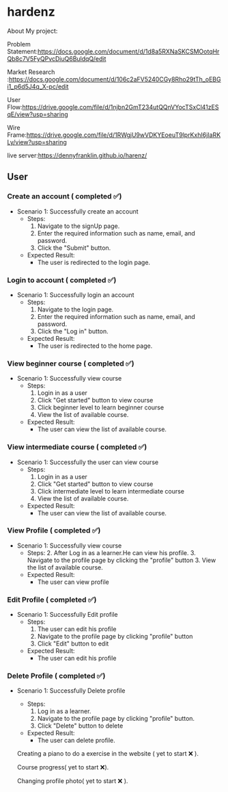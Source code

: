 # hardenz
 About My project:
 
 Problem Statement:https://docs.google.com/document/d/1d8a5RXNaSKCSMOotqHrQb8c7V5FyQPvcDiuQ6BuldqQ/edit
 
 Market Research :https://docs.google.com/document/d/106c2aFV5240CGy8Rho29tTh_oEBGi1_p6d5J4q_X-pc/edit
 
 User Flow:https://drive.google.com/file/d/1njbn2GmT234utQQnVYocTSxCl41zESqE/view?usp=sharing
 
 Wire Frame:https://drive.google.com/file/d/1RWgjU9wVDKYEoeuT9lprKxhI6jIaRKLy/view?usp=sharing
 
 live server:https://dennyfranklin.github.io/harenz/
 
 ## User

### Create an account ( completed :white_check_mark:)
- Scenario 1: Successfully create an account
    - Steps:
        1. Navigate to the signUp page.
        2. Enter the required information such as name, email, and password.
        3. Click the "Submit" button.
    - Expected Result:
        - The user is redirected to the login page.
### Login to account ( completed :white_check_mark:) 
- Scenario 1: Successfully login an account
    - Steps:
        1. Navigate to the login page.
        2. Enter the required information such as name, email, and password.
        3. Click the "Log in" button.
    - Expected Result:
        - The user is redirected to the home page.

 ### View beginner course ( completed :white_check_mark:) 
- Scenario 1: Successfully view course
    - Steps:
        1. Login in as a user
        2. Click "Get started" button to view course
        3. Click beginner level to learn beginner course
        3. View the list of available course.
    - Expected Result:
        - The user can view the list of available course.
 ### View intermediate course ( completed :white_check_mark:) 
- Scenario 1: Successfully the user can  view course
    - Steps:
        1. Login in as a user
        2. Click "Get started" button to view course
        3. Click intermediate level to learn intermediate course
        3. View the list of available course.
    - Expected Result:
        - The user can view the list of available course.


 ### View Profile ( completed :white_check_mark:) 
- Scenario 1: Successfully view course
    - Steps:
        2. After Log in as a learner.He can view his profile.
        3. Navigate to the profile page by clicking the "profile" button
        3. View the list of available course.
    - Expected Result:
        - The user can view profile

 ### Edit Profile ( completed :white_check_mark:) 
- Scenario 1: Successfully Edit profile
    - Steps:
        1. The user can edit his profile
        2. Navigate to the profile page by clicking "profile" button
        3. Click "Edit" button to edit
    - Expected Result:
        - The user can edit his profile
 ### Delete Profile ( completed :white_check_mark:) 
- Scenario 1: Successfully Delete profile
    - Steps:
        1. Log in as a learner.
        2. Navigate to the profile page by clicking "profile" button.
        3. Click "Delete" button to delete
    - Expected Result:
        - The user can delete profile.

  Creating a piano to do a exercise in the website ( yet to start ❌ ).
  
  Course progress( yet to start ❌).
  
  Changing profile photo( yet to start ❌ ).
